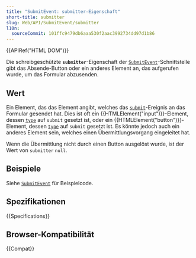 ```yaml
---
title: "SubmitEvent: submitter-Eigenschaft"
short-title: submitter
slug: Web/API/SubmitEvent/submitter
l10n:
  sourceCommit: 101ffc9479db6aaa530f2aac3992734dd97d1b86
---
```


{{APIRef("HTML DOM")}}

Die schreibgeschützte **`submitter`**-Eigenschaft der [`SubmitEvent`](/de/docs/Web/API/SubmitEvent)-Schnittstelle gibt das Absende-Button oder ein anderes Element an, das aufgerufen wurde, um das Formular abzusenden.

## Wert

Ein Element, das das Element angibt, welches das [`submit`](/de/docs/Web/API/HTMLFormElement/submit_event)-Ereignis an das Formular gesendet hat. Dies ist oft ein {{HTMLElement("input")}}-Element, dessen [`type`](/de/docs/Web/HTML/Element/input#type) auf `submit` gesetzt ist, oder ein {{HTMLElement("button")}}-Element, dessen [`type`](/de/docs/Web/HTML/Element/input#type) auf `submit` gesetzt ist. Es könnte jedoch auch ein anderes Element sein, welches einen Übermittlungsvorgang eingeleitet hat.

Wenn die Übermittlung nicht durch einen Button ausgelöst wurde, ist der Wert von `submitter` `null`.

## Beispiele

Siehe [`SubmitEvent`](/de/docs/Web/API/SubmitEvent#examples) für Beispielcode.

## Spezifikationen

{{Specifications}}

## Browser-Kompatibilität

{{Compat}}
